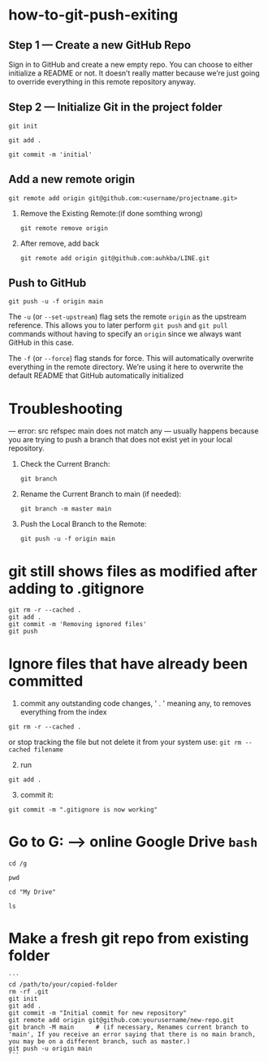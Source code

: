 # how-to-git-push-exiting

## Step 1 — Create a new GitHub Repo
Sign in to GitHub and create a new empty repo. You can choose to either initialize a README or not. It doesn’t really matter because we’re just going to override everything in this remote repository anyway.

## Step 2 — Initialize Git in the project folder
```
git init
```

```
git add .
```

```
git commit -m 'initial'
```

## Add a new remote origin
```
git remote add origin git@github.com:<username/projectname.git>
```

1.  Remove the Existing Remote:(if done somthing wrong)
    ```
    git remote remove origin
    ```

2. After remove, add back 
    ```
    git remote add origin git@github.com:auhkba/LINE.git
    ```

## Push to GitHub
```
git push -u -f origin main
```

The `-u` (or `--set-upstream`) flag sets the remote `origin` as the upstream reference. This allows you to later perform `git push` and `git pull` commands without having to specify an `origin` since we always want GitHub in this case.

The `-f` (or `--force`) flag stands for force. This will automatically overwrite everything in the remote directory. We’re using it here to overwrite the default README that GitHub automatically initialized

# Troubleshooting
— error: src refspec main does not match any — usually happens because you are trying to push a branch that does not exist yet in your local repository.
1.	Check the Current Branch:
    ```
    git branch
    ```

2. Rename the Current Branch to main (if needed):
    ```
    git branch -m master main
    ```

3. Push the Local Branch to the Remote:
   ```
   git push -u -f origin main
   ```




# git still shows files as modified after adding to .gitignore
```
git rm -r --cached .
git add .
git commit -m 'Removing ignored files'
git push
```

# Ignore files that have already been committed
1. commit any outstanding code changes, ' . ' meaning any, to removes everything from the index
```
git rm -r --cached .
```

or stop tracking the file but not delete it from your system use: `git rm --cached filename`

2. run
```
git add .
```

3. commit it:
```
git commit -m ".gitignore is now working"
```

# Go to G: --> online Google Drive `bash`
```
cd /g
```

```
pwd
```
```
cd "My Drive"
```

```
ls
```
# Make a fresh git repo from existing folder
    ```
    cd /path/to/your/copied-folder
    rm -rf .git
    git init
    git add .
    git commit -m "Initial commit for new repository"
    git remote add origin git@github.com:yourusername/new-repo.git
    git branch -M main      # (if necessary, Renames current branch to 'main', If you receive an error saying that there is no main branch, you may be on a different branch, such as master.)
    git push -u origin main
    ```


